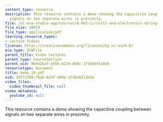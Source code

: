 ```yaml
---
content_type: resource
description: This resource contains a demo showing the capacitive coupling between
  signals on two separate wires in proximity.
file: /ol-ocw-studio-app/courses/6-002-circuits-and-electronics-spring-2007/20f7378078ab6e3fe00ea748ab213e3e_demo_19.pdf
file_size: 30939
file_type: application/pdf
learning_resource_types:
- Lecture Videos
license: https://creativecommons.org/licenses/by-nc-sa/4.0/
ocw_type: OCWFile
parent_title: Video Lectures
parent_type: CourseSection
parent_uid: 9b4a2ba7-a556-b234-8b0c-3f1bdd4fa8ab
resourcetype: Document
title: demo_19.pdf
uid: 20f73780-78ab-6e3f-e00e-a748ab213e3e
video_files:
  video_thumbnail_file: null
video_metadata:
  youtube_id: null
---
```

This resource contains a demo showing the capacitive coupling between signals on two separate wires in proximity.